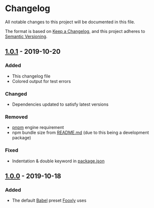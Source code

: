 <!-- markdownlint-disable -->
# Changelog
All notable changes to this project will be documented in this file.

The format is based on [Keep a Changelog](https://keepachangelog.com/en/1.0.0/),
and this project adheres to [Semantic Versioning](https://semver.org/spec/v2.0.0.html).

## [1.0.1] - 2019-10-20
### Added
- This changelog file
- Colored output for test errors

### Changed
- Dependencies updated to satisfy latest versions

### Removed
- [pnpm] engine requirement
- npm bundle size from [README.md] (due to this being a development package)

### Fixed
- Indentation & double keyword in [package.json]

## [1.0.0] - 2019-10-18
### Added
- The default [Babel] preset [Fooxly] uses

[README.md]: README.md
[package.json]: package.json
[Babel]: https://babeljs.io/
[Fooxly]: https://www.fooxly.com/
[pnpm]: https://github.com/pnpm/pnpm

[1.0.1]: https://github.com/Fooxly/babel-preset/compare/v1.0.0...v1.0.1
[1.0.0]: https://github.com/Fooxly/babel-preset/releases/tag/v1.0.0
